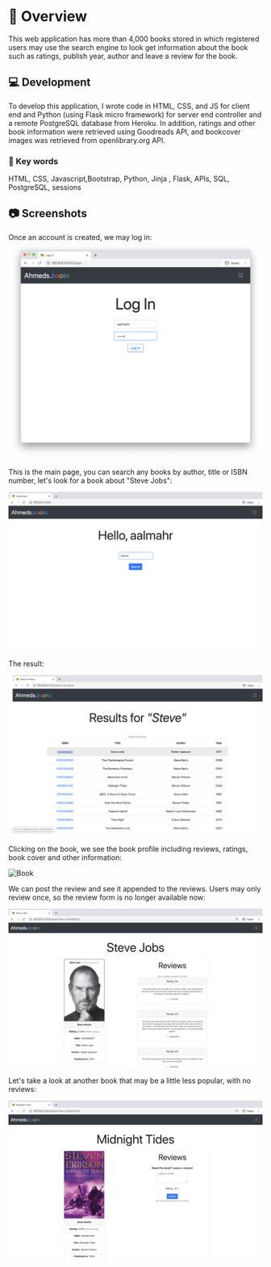 # :book: Overview

This web application has more than 4,000 books stored in which registered users may use the search engine to look get information about the book such as ratings, publish year, author and leave a review for the book.


## :computer: Development

To develop this application, I wrote code in HTML, CSS, and JS for client end and Python (using Flask micro framework) for server end controller and a remote PostgreSQL database from Heroku. In addition, ratings and other book information were retrieved using Goodreads API, and bookcover images was retrieved from openlibrary.org API.
 
### :key: Key words
HTML, CSS, Javascript,Bootstrap, Python, Jinja , Flask, APIs, SQL, PostgreSQL, sessions


## :camera: Screenshots

Once an account is created, we may log in:
![login](screenshots/login.png?raw=true "login")


This is the main page, you can search any books by author, title or ISBN number, let's look for a book about "Steve Jobs":

![Main Page](screenshots/index.png?raw=true "main page")


The result:

![Results](screenshots/results.png?raw=true "Quoted")


Clicking on the book, we see the book profile including reviews, ratings, book cover and other information:

![Book](screenshots/reveiwing.png?raw=true "Buy")


We can post the review and see it appended to the reviews. Users may only review once, so the review form is no longer available now:

![Reviewied](screenshots/reviewed.png?raw=true "Summary")


Let's take a look at another book that may be a little less popular, with no reviews:

![AnotherBook](screenshots/noreview.png?raw=true "Sell")






